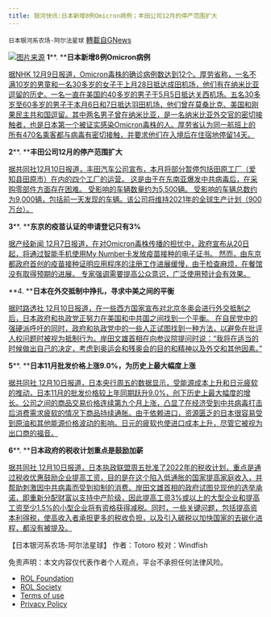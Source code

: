 ```yaml
---
title: 银河快讯:日本新增8例Omicron病例；丰田公司12月的停产范围扩大
---
```

`日本银河系农场-阿尔法星球` [轉載自GNews](https://gnews.org/zh-hans/1744066/)

![](https://assets.gnews.org/wp-content/uploads/2021/12/图片1-58.png)[图片来源](https://m.zxdbzywz.com/)
**1****. ****日本新增8例Omicron病例**

[据NHK 12月9日报道，Omicron毒株的确诊病例数达到12个。厚劳省称，一名不满10岁的男童和一名30多岁的女子于上月28日抵达成田机场，他们有在纳米比亚逗留的历史。一名一直在美国的40多岁的男子于5月5日抵达关西机场。五名30多岁至60多岁的男子于本月6日和7日抵达羽田机场，他们曾在莫桑比克、美国和刚果民主共和国逗留。其中两名男子曾在纳米比亚，是一名纳米比亚外交官的密切接触者，也是日本第一个被证实感染Omicron毒株的人。厚劳省认为同一航班上的所有470名乘客都与病毒有密切接触，并要求他们在入境后在住宿地停留14天。](https://www3.nhk.or.jp/news/html/20211210/k10013383221000.html)

**2****. ****丰田公司12月的停产范围扩大**

[据共同社12月10日报道，丰田汽车公司宣布，本月将部分暂停包括田原工厂（爱知县田原市）在内的四个工厂的运营。 这是由于在东南亚爆发中共病毒后，在采购零部件方面存在困难。 受影响的车辆数量约为5,500辆。 受影响的车辆总数约为9,000辆，包括前一天发现的车辆。该公司将维持2021年的全球生产计划（900万台）。](https://nordot.app/841957012033486848)

**3****. ****东京的疫苗认证的申请登记只有3%**

[据产经新闻 12月7日报道，在对Omicron毒株传播的担忧中，政府宣布从20日起，将通过智能手机使用My Number卡发放疫苗接种的电子证书。 然而，由东京都政府首创的疫苗接种证明应用程序的注册工作进展缓慢，由于检查麻烦，在餐馆没有取得预期的进展。 专家强调需要提高公众意识，广泛使用预计会有效果。](https://news.yahoo.co.jp/articles/06393e2ddb8999119ecf486cf98f2f0356630094)

**4. ****日本在外交抵制中挣扎，寻求中美之间的平衡**

[据时路透社 12月10日报道，在一些西方国家宣布对北京冬奥会进行外交抵制之后，日本政府和执政党正努力在美国和中共国之间找到一个平衡。 在自民党中的强硬派呼吁的同时，政府和执政党中的一些人正试图找到一种方法，以避免在批评人权问题时被视为抵制行为。岸田文雄首相在向参议院提问时说：“我将在适当的时候做出自己的决定，考虑到奥运会和残奥会的目的和精神以及外交和其他因素。”](https://news.yahoo.co.jp/articles/81bd80f336a8620fceecc239fa3a225b952ac5e8)

**5****. ****日本11月批发价格上涨9.0%，为历史上最大幅度上涨**

[据共同社 12月10日报道，日本央行周五的数据显示，受能源成本上升和日元疲软的推动，日本11月的批发价格较上年同期跃升9.0%，创下历史上最大幅度的增长。公司之间的商品交易价格连续第九个月上涨，凸显了在经济受到中共病毒打击后消费需求疲软的情况下商品持续通胀。由于依赖进口，资源匮乏的日本很容易受到原油和其他能源价格波动的影响。日元的疲软也使进口成本上升，尽管它被视为出口商的福音。](https://english.kyodonews.net/news/2021/12/24a22aa739bb-japans-wholesale-prices-rise-90-in-nov-sharpest-rise-on-record.html)

**6****. ****日本政府的税收计划重点是鼓励加薪**

[据共同社 12月10日报道，日本执政联盟周五批准了2022年的税收计划，重点是通过税收优惠鼓励企业提高工资，目的是在这个陷入低通胀的国家提高家庭收入，并帮助刺激因中共病毒而受到抑制的消费。岸田文雄首相的政府试图兑现他的选举承诺，即重新分配财富以支持中产阶级，因此提高工资3%或以上的大型企业和提高工资至少1.5%的小型企业将有资格获得减税。同时，一些关键问题，包括提高资本利得税，使高收入者承担更多的税收负担，以及引入碳税以加快国家的去碳化进程，都没有被提及。](https://english.kyodonews.net/news/2021/12/b57f06422e4a-britain-lifting-post-fukushima-restrictions-on-japan-food-imports.html)

【日本银河系农场-阿尔法星球】
作者：Totoro
校对：Windfish

 

免责声明：本文内容仅代表作者个人观点，平台不承担任何法律风险。

- [ROL Foundation](https://rolfoundation.org/)
- [ROL Society](https://rolsociety.org/)
- [Terms of use](https://gnews.org/terms-of-use-3/)
- [Privacy Policy](https://gnews.org/privacy-policy/)

